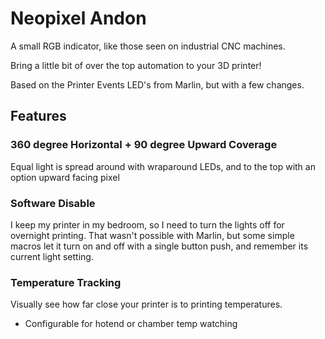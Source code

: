 # Neopixel Andon

A small  RGB indicator, like those seen on industrial CNC machines.

Bring a little bit of over the top automation to your 3D printer!  

Based on the Printer Events LED's from Marlin, but with a few changes.

## Features

### 360 degree Horizontal + 90 degree Upward Coverage

Equal light is spread around with wraparound LEDs, and to the top with an option upward facing pixel

### Software Disable

I keep my printer in my bedroom, so I need to turn the lights off for overnight printing.   That wasn't possible with Marlin, but some simple macros let it turn on and off with a single button push, and remember its current light setting.

### Temperature Tracking

Visually see how far close your printer is to printing temperatures.

- Configurable for hotend or chamber temp watching

